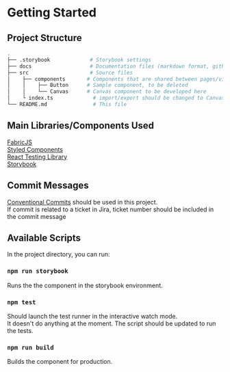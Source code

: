 # Getting Started

## Project Structure
```sh
.
├── .storybook             # Storybook settings
├── docs                   # Documentation files (markdown format, github flavour)
├── src                    # Source files
│    ├── components       # Components that are shared between pages/views
│    │    ├── Button      # Sample component, to be deleted
│    │    └── Canvas      # Canvas component to be developed here
│    └ index.ts             # import/export should be changed to Canvas component
└── README.md               # This file
```

## Main Libraries/Components Used
[FabricJS](http://fabricjs.com/)\
[Styled Components](https://styled-components.com/)\
[React Testing Library](https://testing-library.com/docs/react-testing-library/intro/)\
[Storybook](https://storybook.js.org/)

## Commit Messages
[Conventional Commits](https://www.conventionalcommits.org/en/v1.0.0/) should be used in this project.\
If commit is related to a ticket in Jira, ticket number should be included in the commit message

## Available Scripts

In the project directory, you can run:

### `npm run storybook`

Runs the the component in the storybook environment.

### `npm test`

Should launch the test runner in the interactive watch mode.\
It doesn't do anything at the moment. The script should be updated to run the tests.

### `npm run build`

Builds the component for production.

